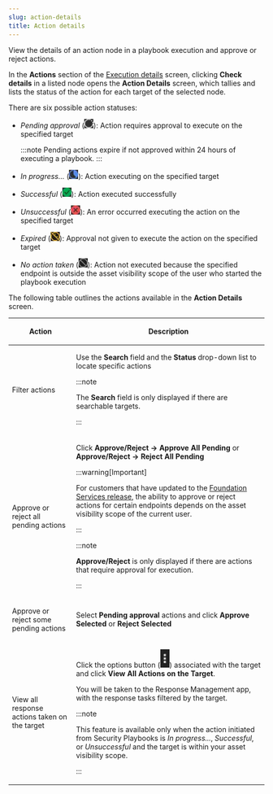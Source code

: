 ```yaml
---
slug: action-details
title: Action details
---
```


View the details of an action node in a playbook execution and approve or reject actions.

In the **Actions** section of the [Execution details](execution-details.md) screen, clicking **Check details** in a listed node opens the **Action Details** screen, which tallies and lists the status of the action for each target of the selected node.

There are six possible action statuses:

- *Pending approval* (![](/images/pending_approval=7ad48a47-cb38-4fff-9dee-cceb77d9c5c1.webp)): Action requires approval to execute on the specified target

  :::note
  Pending actions expire if not approved within 24 hours of executing a playbook.
  :::

- *In progress...* (![](/images/in_progress=51020eba-8ed4-4fca-9bdd-73158770bb4d.webp)): Action executing on the specified target

- *Successful* (![](/images/successful=9cb8192f-f627-4fa2-b6dc-f77c09ac5d18.webp)): Action executed successfully

- *Unsuccessful* (![](/images/unsuccessful=78851f4e-24ea-4fde-bbe4-370e3d55f811.webp)): An error occurred executing the action on the specified target

- *Expired* (![](/images/expired=83F80B9E-6F02-4C2B-8E6C-6A69E8C78A93.webp)): Approval not given to execute the action on the specified target

- *No action taken* (![](/images/no_action_taken=AD5719B0-ABF6-4759-8A6B-510DFAF4B908.webp)): Action not executed because the specified endpoint is outside the asset visibility scope of the user who started the playbook execution

The following table outlines the actions available in the **Action Details** screen.

<table>
<colgroup>
<col style="width: 25%" />
<col style="width: 75%" />
</colgroup>
<thead>
<tr>
<th><p>Action</p></th>
<th><p>Description</p></th>
</tr>
</thead>
<tbody>
<tr>
<td><p>Filter actions</p></td>
<td><p>Use the <strong>Search</strong> field and the <strong>Status</strong> drop-down list to locate specific actions</p>


:::note

<p>The <strong>Search</strong> field is only displayed if there are searchable targets.</p>


:::

</td>
</tr>
<tr>
<td><p>Approve or reject all pending actions</p></td>
<td><p>Click <strong>Approve/Reject → Approve All Pending</strong> or <strong>Approve/Reject → Reject All Pending</strong></p>


:::warning[Important]

<p>For customers that have updated to the <a href="trend-vision-one-update-foundation-services-release">Foundation Services release</a>, the ability to approve or reject actions for certain endpoints depends on the asset visibility scope of the current user.</p>


:::




:::note

<p><strong>Approve/Reject</strong> is only displayed if there are actions that require approval for execution.</p>


:::

</td>
</tr>
<tr>
<td><p>Approve or reject some pending actions</p></td>
<td><p>Select <strong>Pending approval</strong> actions and click <strong>Approve Selected</strong> or <strong>Reject Selected</strong></p></td>
</tr>
<tr>
<td><p>View all response actions taken on the target</p></td>
<td><p>Click the options button (<img src="./images/options_btn=068b1512-4150-419b-9cba-6569fc5fd92c.webp" />) associated with the target and click <strong>View All Actions on the Target</strong>.</p>
<p>You will be taken to the Response Management app, with the response tasks filtered by the target.</p>


:::note

<p>This feature is available only when the action initiated from Security Playbooks is <em>In progress...</em>, <em>Successful</em>, or <em>Unsuccessful</em> and the target is within your asset visibility scope.</p>


:::

</td>
</tr>
</tbody>
</table>
